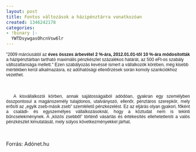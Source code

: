 ```yaml
---
layout: post
title: Fontos változások a házipénztárra vonatkozóan
created: 1346242178
categories:
- !binary |-
  YWTDsywgasOhcnVsw6lr
---
```

<p><span style="font-size: 12px; font-family: Arial;">"2009 márciusától az <strong>éves összes árbevétel 2 %-ára, 2012.01.01-től 10 %-ára módosították</strong> a házipénztárban tartható maximális pénzkészlet százalékos határát, az 500 eFt-os szabály változatlansága mellett." Ezen szabályozás kevéssé ismert a vállalkozók körében, még kisebb mértékben kerül alkalmazásra, ez adóhatósági ellenőrzések során komoly szankciókhoz vezethet.</span></p><p class="MsoNormal" align="justify"><span style="font-size: 12px; font-family: Arial;"><!--break--><span style="mso-spacerun: yes;"><br></span></span></p><p class="MsoNormal" align="justify">&nbsp; <span style="font-size: 12px; font-family: Arial;"><span style="mso-spacerun: yes;"></span>A kisvállalkozói körben, annak sajátosságaiból adódóan, gyakran egy személyben összpontosul a magánszemély tulajdonos, utalványozó, ellenőr, pénztáros szerepkör, mely erősíti az „egyik zseb-másik zseb” szemléletű pénzkezelést. Ez az eljárás olyan gyakori, főként a családi- és egyszemélyes vállalkozásoknál, hogy a köztudat nem is tekinti bűncselekménynek. A „közös zsebből” történő vásárlás és értékesítés ellehetetleníti a valós pénzkészlet kimutatását, mely súlyos következményekkel járhat.</span></p><p class="MsoNormal" align="justify">&nbsp;</p><p class="MsoNormal" align="justify">Forrás: Adónet.hu<span style="font-size: 12px; font-family: Arial;"></span></p>
